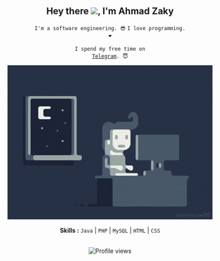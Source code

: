<div align="center">
<h2>Hey there <img src="https://github.com/svr666/svr666/blob/master/gifs/Hi.gif" width="30px">, I'm Ahmad Zaky</h2>

<div align="center" width="50">

<code>I'm a software engineering. 😎</code>
<code>I love programming. ❤</code>

<code>I spend my free time on <a href="https://t.me/saveitlol">Telegram</a>. 😇</code>

<img src="gifs/coding.gif" alt="coding ?">

<b>Skills :</b> <code>Java</code> | <code>PHP</code> | <code>MySQL</code> | <code>HTML</code> | <code>CSS</code>


<br><img src="https://gpvc.arturio.dev/saveitlol" alt="Profile views">

</div>
